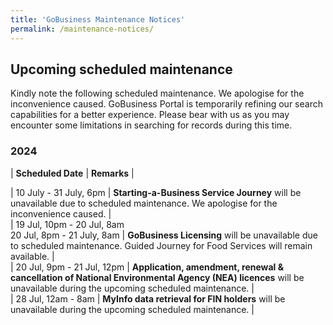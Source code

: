 ```yaml
---
title: 'GoBusiness Maintenance Notices'
permalink: /maintenance-notices/
---
```


## Upcoming scheduled maintenance

Kindly note the following scheduled maintenance. We apologise for the inconvenience caused. 
GoBusiness Portal is temporarily refining our search capabilities for a better experience. Please bear with us as you may encounter some limitations in searching for records during this time.

### 2024 

| **Scheduled Date** | **Remarks** |  

    
| 10 July - 31 July, 6pm | **Starting-a-Business Service Journey** will be unavailable due to scheduled maintenance. We apologise for the inconvenience caused. |    
| 19 Jul, 10pm - 20 Jul, 8am<br>20 Jul, 8pm - 21 July, 8am | **GoBusiness Licensing** will be unavailable due to scheduled maintenance. Guided Journey for Food Services will remain available. |  
| 20 Jul, 9pm - 21 Jul, 12pm | **Application, amendment, renewal & cancellation of National Environmental Agency (NEA) licences** will be unavailable during the upcoming scheduled maintenance. |       
| 28 Jul, 12am - 8am | **MyInfo data retrieval for FIN holders** will be unavailable during the upcoming scheduled maintenance. |      





<script src="/jquery/jquery.min.js"></script> <script src="/jquery/resize-tables.js"></script>
